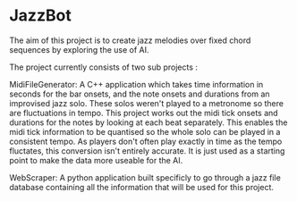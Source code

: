 # JazzBot

The aim of this project is to create jazz melodies over fixed chord sequences by exploring the use of AI.

The project currently consists of two sub projects :

MidiFileGenerator:
A C++ application which takes time information in seconds for the bar onsets, and the note onsets and durations from an improvised jazz solo. These solos weren't played to a metronome so there are fluctuations in tempo. This project works out the midi tick onsets and durations for the notes by looking at each beat separately. This enables the midi tick information to be quantised so the whole solo can be played in a consistent tempo. As players don't often play exactly in time as the tempo fluctates, this conversion isn't entirely accurate. It is just used as a starting point to make the data more useable for the AI.

WebScraper:
A python application built specificly to go through a jazz file database containing all the information that will be used for this project.



 
